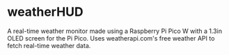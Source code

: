 # weatherHUD
A real-time weather monitor made using a Raspberry Pi Pico W with a 1.3in OLED screen for the Pi Pico. Uses weatherapi.com's free weather API to fetch real-time weather data.

